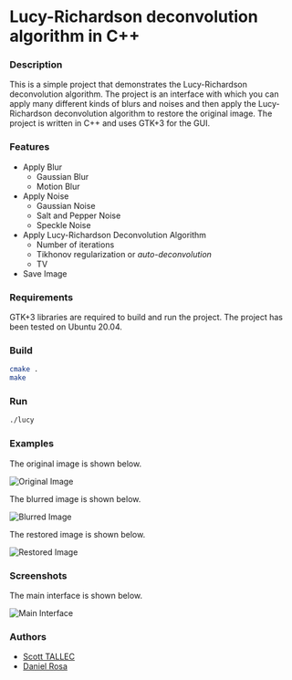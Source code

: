 # Lucy-Richardson deconvolution algorithm in C++

### Description
This is a simple project that demonstrates the Lucy-Richardson deconvolution algorithm. The project is an interface with
which you can apply many different kinds of blurs and noises and then apply the Lucy-Richardson deconvolution algorithm to
restore the original image. The project is written in C++ and uses GTK+3 for the GUI.

### Features
- Apply Blur
    - Gaussian Blur
    - Motion Blur
- Apply Noise
    - Gaussian Noise
    - Salt and Pepper Noise
    - Speckle Noise
- Apply Lucy-Richardson Deconvolution Algorithm
    - Number of iterations
    - Tikhonov regularization or *auto-deconvolution*
    - TV
- Save Image

### Requirements

GTK+3 libraries are required to build and run the project. The project has been tested on Ubuntu 20.04.

### Build

```bash
cmake .
make
```

### Run

```bash
./lucy
```

### Examples

The original image is shown below.

![Original Image](./resources/airplane.bmp)

The blurred image is shown below.

![Blurred Image](./examples/airplane_blurred.bmp)

The restored image is shown below.

![Restored Image](./examples/airplane_deblurred.bmp)

### Screenshots

The main interface is shown below.

![Main Interface](./screenshots/GUI_screenshot.png)

### Authors
- [Scott TALLEC](https://github.com/TALLEC-Scott)
- [Daniel Rosa](https://github.com/DanielRosa73)


